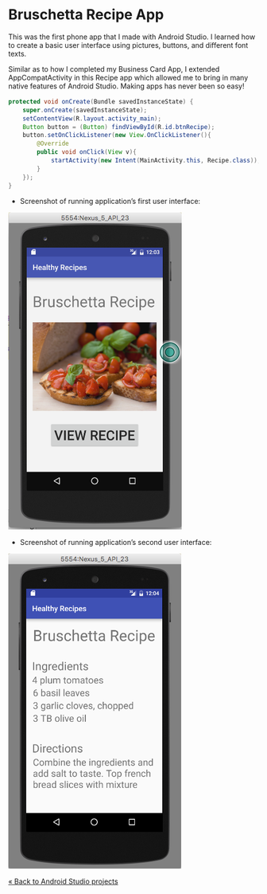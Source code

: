 # Bruschetta Recipe App

<!-- Bruschetta Recipe app BIO -->
This was the first phone app that I made with Android Studio. I learned how to create a basic user interface using pictures, buttons, and different font texts.

<!-- Code explanation -->
Similar as to how I completed my Business Card App, I extended AppCompatActivity in this Recipe app which allowed me to bring in many native features of Android Studio. Making apps has never been so easy!

```java
protected void onCreate(Bundle savedInstanceState) {
    super.onCreate(savedInstanceState);
    setContentView(R.layout.activity_main);
    Button button = (Button) findViewById(R.id.btnRecipe);
    button.setOnClickListener(new View.OnClickListener(){
        @Override
        public void onClick(View v){
            startActivity(new Intent(MainActivity.this, Recipe.class));
        }
    });
}
```

* Screenshot of running application’s first user interface:

![First User interface Screenshot](img/user1.png)

* Screenshot of running application’s second user interface:

![Second User Interface Screenshot](img/user2.png)

<a href="https://github.com/lgc13/LucasCosta_portfolio/tree/master/android_studio/" class="previous">&laquo; Back to Android Studio projects</a>
